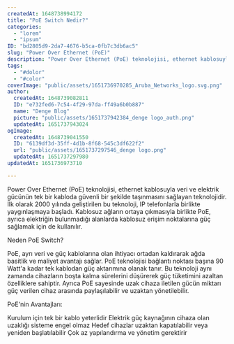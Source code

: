 ```yaml
---
createdAt: 1648738994172
title: "PoE Switch Nedir?"
categories:
  - "lorem"
  - "ipsum"
ID: "bd2805d9-2da7-4676-b5ca-0fb7c3db6ac5"
slug: "Power Over Ethernet (PoE)"
description: "Power Over Ethernet (PoE) teknolojisi, ethernet kablosuyla veri ve elektrik gücünün tek bir kabloda güvenli bir şekilde taşınmasını sağlayan teknolojidir"
tags:
  - "#dolor"
  - "#color"
coverImage: "public/assets/1651736970285_Aruba_Networks_logo.svg.png"
author:
  createdAt: 1648739082811
  ID: "e732fed6-7c54-4f29-97da-ff49a6b0b887"
  name: "Denge Blog"
  picture: "public/assets/1651737942384_denge logo_auth.png"
  updatedAt: 1651737943024
ogImage:
  createdAt: 1648739041550
  ID: "6139df3d-35ff-4d1b-8f68-545c3df622f2"
  url: "public/assets/1651737297546_denge logo.png"
  updatedAt: 1651737297980
updatedAt: 1651736973710

---
```

Power Over Ethernet (PoE) teknolojisi, ethernet kablosuyla veri ve elektrik gücünün tek bir kabloda güvenli bir şekilde taşınmasını sağlayan teknolojidir. İlk olarak 2000 yılında geliştirilen bu teknoloji, IP telefonlarla birlikte yaygınlaşmaya başladı. Kablosuz ağların ortaya çıkmasıyla birlikte PoE, ayrıca elektriğin bulunmadığı alanlarda kablosuz erişim noktalarına güç sağlamak için de kullanılır. 

Neden PoE Switch?

PoE, ayrı veri ve güç kablolarına olan ihtiyacı ortadan kaldırarak ağda basitlik ve maliyet avantajı sağlar. PoE teknolojisi bağlantı noktası başına 90 Watt'a kadar tek kablodan güç aktarımına olanak tanır. Bu teknoloji aynı zamanda cihazların boşta kalma sürelerini düşürerek güç tüketimini azaltan özelliklere sahiptir. Ayrıca PoE sayesinde uzak cihaza iletilen gücün miktarı güç verilen cihaz arasında paylaşılabilir ve uzaktan yönetilebilir. 

PoE'nin Avantajları:

Kurulum için tek bir kablo yeterlidir
Elektrik güç kaynağının cihaza olan uzaklığı sisteme engel olmaz
Hedef cihazlar uzaktan kapatılabilir veya yeniden başlatılabilir
Çok az yapılandırma ve yönetim gerektirir
